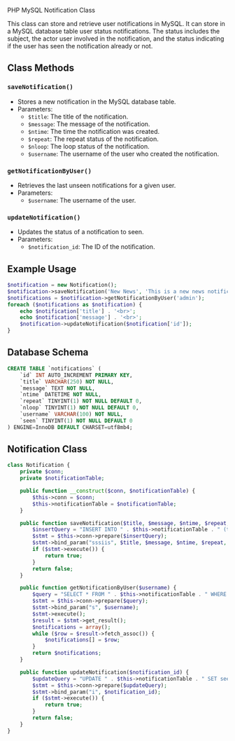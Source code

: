 PHP MySQL Notification Class

This class can store and retrieve user notifications in MySQL. It can store in a MySQL database table user status notifications. The status includes the subject, the actor user involved in the notification, and the status indicating if the user has seen the notification already or not.

**Class Methods**
-----------------

### `saveNotification()`

*   Stores a new notification in the MySQL database table.
*   Parameters:
    *   `$title`: The title of the notification.
    *   `$message`: The message of the notification.
    *   `$ntime`: The time the notification was created.
    *   `$repeat`: The repeat status of the notification.
    *   `$nloop`: The loop status of the notification.
    *   `$username`: The username of the user who created the notification.

### `getNotificationByUser()`

*   Retrieves the last unseen notifications for a given user.
*   Parameters:
    *   `$username`: The username of the user.

### `updateNotification()`

*   Updates the status of a notification to seen.
*   Parameters:
    *   `$notification_id`: The ID of the notification.

**Example Usage**
-----------------

```php
$notification = new Notification();
$notification->saveNotification('New News', 'This is a new news notification.', '2022-01-01 12:00:00', 0, 0, 'admin');
$notifications = $notification->getNotificationByUser('admin');
foreach ($notifications as $notification) {
    echo $notification['title'] . '<br>';
    echo $notification['message'] . '<br>';
    $notification->updateNotification($notification['id']);
}
```

**Database Schema**
-------------------

```sql
CREATE TABLE `notifications` (
    `id` INT AUTO_INCREMENT PRIMARY KEY,
    `title` VARCHAR(250) NOT NULL,
    `message` TEXT NOT NULL,
    `ntime` DATETIME NOT NULL,
    `repeat` TINYINT(1) NOT NULL DEFAULT 0,
    `nloop` TINYINT(1) NOT NULL DEFAULT 0,
    `username` VARCHAR(100) NOT NULL,
    `seen` TINYINT(1) NOT NULL DEFAULT 0
) ENGINE=InnoDB DEFAULT CHARSET=utf8mb4;
```

**Notification Class**
---------------------

```php
class Notification {
    private $conn;
    private $notificationTable;

    public function __construct($conn, $notificationTable) {
        $this->conn = $conn;
        $this->notificationTable = $notificationTable;
    }

    public function saveNotification($title, $message, $ntime, $repeat, $nloop, $username) {
        $insertQuery = "INSERT INTO " . $this->notificationTable . " (title, message, ntime, repeat, nloop, username) VALUES (?, ?, ?, ?, ?, ?)";
        $stmt = $this->conn->prepare($insertQuery);
        $stmt->bind_param("sssiis", $title, $message, $ntime, $repeat, $nloop, $username);
        if ($stmt->execute()) {
            return true;
        }
        return false;
    }

    public function getNotificationByUser($username) {
        $query = "SELECT * FROM " . $this->notificationTable . " WHERE username = ? AND seen = 0";
        $stmt = $this->conn->prepare($query);
        $stmt->bind_param("s", $username);
        $stmt->execute();
        $result = $stmt->get_result();
        $notifications = array();
        while ($row = $result->fetch_assoc()) {
            $notifications[] = $row;
        }
        return $notifications;
    }

    public function updateNotification($notification_id) {
        $updateQuery = "UPDATE " . $this->notificationTable . " SET seen = 1 WHERE id = ?";
        $stmt = $this->conn->prepare($updateQuery);
        $stmt->bind_param("i", $notification_id);
        if ($stmt->execute()) {
            return true;
        }
        return false;
    }
}
```